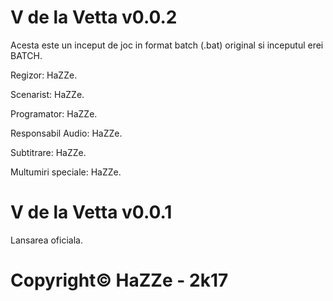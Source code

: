 # V de la Vetta v0.0.2
Acesta este un inceput de joc in format batch (.bat) original si inceputul erei BATCH.

Regizor: HaZZe.

Scenarist: HaZZe.

Programator: HaZZe.

Responsabil Audio: HaZZe.

Subtitrare: HaZZe.

Multumiri speciale: HaZZe.


# V de la Vetta v0.0.1
Lansarea oficiala.


# Copyright© HaZZe - 2k17
